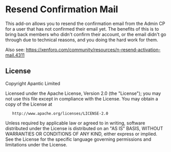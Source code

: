 # Resend Confirmation Mail #

This add-on allows you to resend the confirmation email from the Admin CP for a user that has not confirmed their email yet. The benefits of this is to bring back members who didn't confirm their account, or the email didn't go through due to technical reasons, and you doing the hard work for them.

Also see: https://xenforo.com/community/resources/n-resend-activation-mail.4311

## License
   Copyright Apantic Limited

   Licensed under the Apache License, Version 2.0 (the "License");
   you may not use this file except in compliance with the License.
   You may obtain a copy of the License at

       http://www.apache.org/licenses/LICENSE-2.0

   Unless required by applicable law or agreed to in writing, software
   distributed under the License is distributed on an "AS IS" BASIS,
   WITHOUT WARRANTIES OR CONDITIONS OF ANY KIND, either express or implied.
   See the License for the specific language governing permissions and
   limitations under the License.
